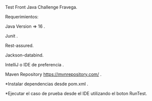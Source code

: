 Test Front Java Challenge Fravega.

Requerimientos:

Java Version => 16 .

Junit .

Rest-assured.

Jackson-databind.

IntelliJ o IDE de preferencia .

Maven Repository https://mvnrepository.com/ .

*Instalar dependencias desde pom.xml .

*Ejecutar el caso de prueba desde el IDE utilizando el boton RunTest.
